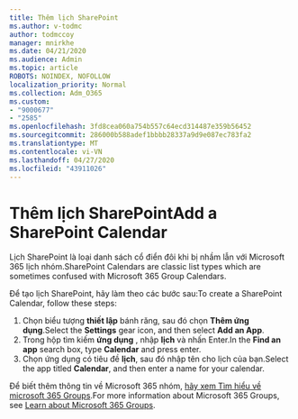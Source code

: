 ```yaml
---
title: Thêm lịch SharePoint
ms.author: v-todmc
author: todmccoy
manager: mnirkhe
ms.date: 04/21/2020
ms.audience: Admin
ms.topic: article
ROBOTS: NOINDEX, NOFOLLOW
localization_priority: Normal
ms.collection: Adm_O365
ms.custom:
- "9000677"
- "2585"
ms.openlocfilehash: 3fd8cea060a754b557c64ecd314487e359b56452
ms.sourcegitcommit: 286000b588adef1bbbb28337a9d9e087ec783fa2
ms.translationtype: MT
ms.contentlocale: vi-VN
ms.lasthandoff: 04/27/2020
ms.locfileid: "43911026"
---
```

# <a name="add-a-sharepoint-calendar"></a><span data-ttu-id="68d08-102">Thêm lịch SharePoint</span><span class="sxs-lookup"><span data-stu-id="68d08-102">Add a SharePoint Calendar</span></span>

<span data-ttu-id="68d08-103">Lịch SharePoint là loại danh sách cổ điển đôi khi bị nhầm lẫn với Microsoft 365 lịch nhóm.</span><span class="sxs-lookup"><span data-stu-id="68d08-103">SharePoint Calendars are classic list types which are sometimes confused with Microsoft 365 Group Calendars.</span></span>
 
<span data-ttu-id="68d08-104">Để tạo lịch SharePoint, hãy làm theo các bước sau:</span><span class="sxs-lookup"><span data-stu-id="68d08-104">To create a SharePoint Calendar, follow these steps:</span></span>
 
1.  <span data-ttu-id="68d08-105">Chọn biểu tượng **thiết lập** bánh răng, sau đó chọn **Thêm ứng dụng**.</span><span class="sxs-lookup"><span data-stu-id="68d08-105">Select the **Settings** gear icon, and then select **Add an App**.</span></span>
2.  <span data-ttu-id="68d08-106">Trong hộp tìm kiếm **ứng dụng** , nhập **lịch** và nhấn Enter.</span><span class="sxs-lookup"><span data-stu-id="68d08-106">In the **Find an app** search box, type **Calendar** and press enter.</span></span>
3.  <span data-ttu-id="68d08-107">Chọn ứng dụng có tiêu đề **lịch**, sau đó nhập tên cho lịch của bạn.</span><span class="sxs-lookup"><span data-stu-id="68d08-107">Select the app titled **Calendar**, and then enter a name for your calendar.</span></span>

<span data-ttu-id="68d08-108">Để biết thêm thông tin về Microsoft 365 nhóm, [hãy xem Tìm hiểu về microsoft 365 Groups](https://support.office.com/article/Learn-about-Office-365-groups-b565caa1-5c40-40ef-9915-60fdb2d97fa2).</span><span class="sxs-lookup"><span data-stu-id="68d08-108">For more information about Microsoft 365 Groups, see [Learn about Microsoft 365 Groups](https://support.office.com/article/Learn-about-Office-365-groups-b565caa1-5c40-40ef-9915-60fdb2d97fa2).</span></span>

